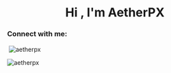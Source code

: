 <h1 align="center">Hi , I'm AetherPX</h1>
<h3 align="left">Connect with me:</h3>
<p align="left">
</p>

<p>&nbsp;<img align="center" src="https://github-readme-stats.vercel.app/api?username=aetherpx&show_icons=true&locale=en" alt="aetherpx" /></p>

<p><img align="center" src="https://github-readme-streak-stats.herokuapp.com/?user=aetherpx&" alt="aetherpx" /></p>
